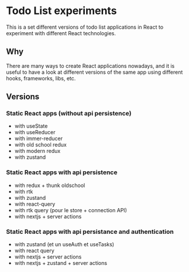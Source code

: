 # Todo List experiments

This is a set different versions of todo list applications in React to experiment with different React technologies.

## Why

There are many ways to create React applications nowadays, and it is useful to have a look at different versions of the same app using different hooks, frameworks, libs, etc.

## Versions

### Static React apps (without api persistence)

- with useState
- with useReducer
- with immer-reducer
- with old school redux
- with modern redux
- with zustand

### Static React apps with api persistence

- with redux + thunk oldschool
- with rtk
- with zustand
- with react-query
- with rtk query (pour le store + connection API)
- with nextjs + server actions

### Static React apps with api persistance and authentication

- with zustand (et un useAuth et useTasks)
- with react query
- with nextjs + server actions
- with nextjs + zustand + server actions



